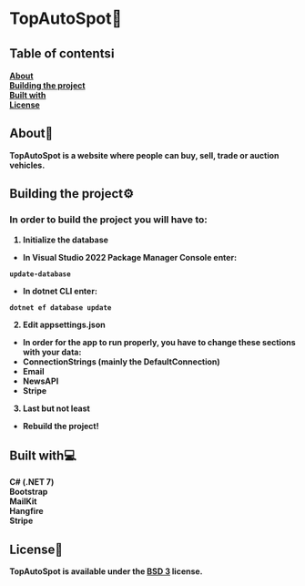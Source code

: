 # TopAutoSpot🚦

## Table of contentsℹ️
<strong>[About](#about)
<br />
[Building the project](#building-the-project)
<br />
[Built with](#built-with)
<br />
[License](#license)
<br />
</strong>

## About📝
<strong>
TopAutoSpot is a website where people can buy, sell, trade or auction vehicles.

## Building the project⚙️
### In order to build the project you will have to:
1. <strong>Initialize the database</strong>
- In Visual Studio 2022 Package Manager Console enter:
```
update-database
```
- In dotnet CLI enter:
```
dotnet ef database update
```

2. <strong>Edit appsettings.json</strong>
- In order for the app to run properly, you have to change these sections with your data:
- ConnectionStrings (mainly the DefaultConnection)
- Email 
- NewsAPI
- Stripe
3. <strong>Last but not least</strong>
- Rebuild the project!

## Built with💻
<strong>C# (.NET 7)</strong>
<br />
<strong>Bootstrap</strong>
<br />
<strong>MailKit</strong>
<br />
<strong>Hangfire</strong>
<br />
<strong>Stripe</strong>

## License📃
<strong>
TopAutoSpot is available under the <a href="https://choosealicense.com/licenses/bsd-3-clause/">BSD 3</a> license.
</strong>
